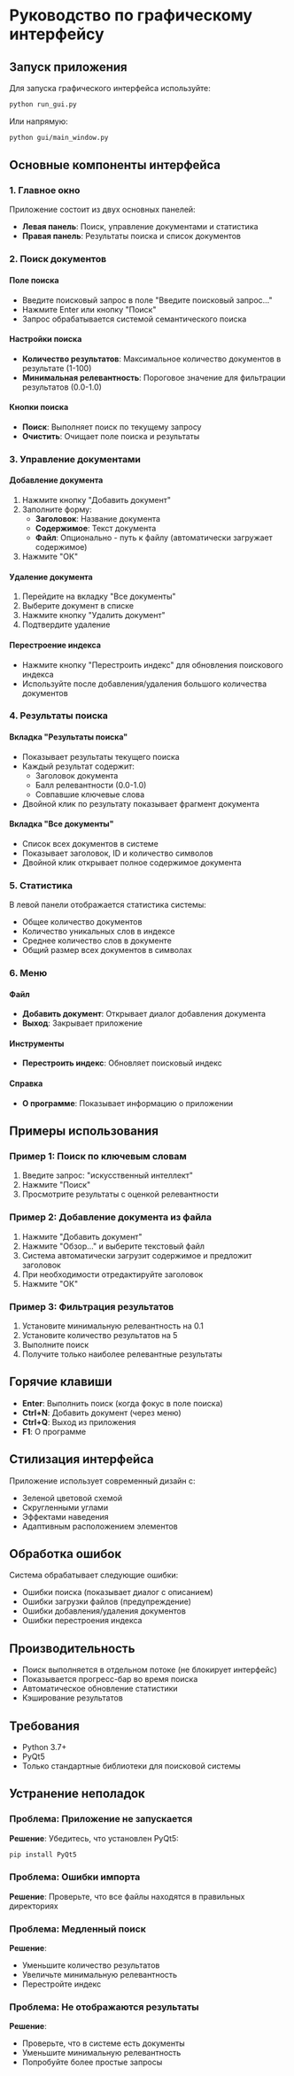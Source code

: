 # Руководство по графическому интерфейсу

## Запуск приложения

Для запуска графического интерфейса используйте:

```bash
python run_gui.py
```

Или напрямую:

```bash
python gui/main_window.py
```

## Основные компоненты интерфейса

### 1. Главное окно

Приложение состоит из двух основных панелей:

- **Левая панель**: Поиск, управление документами и статистика
- **Правая панель**: Результаты поиска и список документов

### 2. Поиск документов

#### Поле поиска
- Введите поисковый запрос в поле "Введите поисковый запрос..."
- Нажмите Enter или кнопку "Поиск"
- Запрос обрабатывается системой семантического поиска

#### Настройки поиска
- **Количество результатов**: Максимальное количество документов в результате (1-100)
- **Минимальная релевантность**: Пороговое значение для фильтрации результатов (0.0-1.0)

#### Кнопки поиска
- **Поиск**: Выполняет поиск по текущему запросу
- **Очистить**: Очищает поле поиска и результаты

### 3. Управление документами

#### Добавление документа
1. Нажмите кнопку "Добавить документ"
2. Заполните форму:
   - **Заголовок**: Название документа
   - **Содержимое**: Текст документа
   - **Файл**: Опционально - путь к файлу (автоматически загружает содержимое)
3. Нажмите "ОК"

#### Удаление документа
1. Перейдите на вкладку "Все документы"
2. Выберите документ в списке
3. Нажмите кнопку "Удалить документ"
4. Подтвердите удаление

#### Перестроение индекса
- Нажмите кнопку "Перестроить индекс" для обновления поискового индекса
- Используйте после добавления/удаления большого количества документов

### 4. Результаты поиска

#### Вкладка "Результаты поиска"
- Показывает результаты текущего поиска
- Каждый результат содержит:
  - Заголовок документа
  - Балл релевантности (0.0-1.0)
  - Совпавшие ключевые слова
- Двойной клик по результату показывает фрагмент документа

#### Вкладка "Все документы"
- Список всех документов в системе
- Показывает заголовок, ID и количество символов
- Двойной клик открывает полное содержимое документа

### 5. Статистика

В левой панели отображается статистика системы:
- Общее количество документов
- Количество уникальных слов в индексе
- Среднее количество слов в документе
- Общий размер всех документов в символах

### 6. Меню

#### Файл
- **Добавить документ**: Открывает диалог добавления документа
- **Выход**: Закрывает приложение

#### Инструменты
- **Перестроить индекс**: Обновляет поисковый индекс

#### Справка
- **О программе**: Показывает информацию о приложении

## Примеры использования

### Пример 1: Поиск по ключевым словам

1. Введите запрос: "искусственный интеллект"
2. Нажмите "Поиск"
3. Просмотрите результаты с оценкой релевантности

### Пример 2: Добавление документа из файла

1. Нажмите "Добавить документ"
2. Нажмите "Обзор..." и выберите текстовый файл
3. Система автоматически загрузит содержимое и предложит заголовок
4. При необходимости отредактируйте заголовок
5. Нажмите "ОК"

### Пример 3: Фильтрация результатов

1. Установите минимальную релевантность на 0.1
2. Установите количество результатов на 5
3. Выполните поиск
4. Получите только наиболее релевантные результаты

## Горячие клавиши

- **Enter**: Выполнить поиск (когда фокус в поле поиска)
- **Ctrl+N**: Добавить документ (через меню)
- **Ctrl+Q**: Выход из приложения
- **F1**: О программе

## Стилизация интерфейса

Приложение использует современный дизайн с:
- Зеленой цветовой схемой
- Скругленными углами
- Эффектами наведения
- Адаптивным расположением элементов

## Обработка ошибок

Система обрабатывает следующие ошибки:
- Ошибки поиска (показывает диалог с описанием)
- Ошибки загрузки файлов (предупреждение)
- Ошибки добавления/удаления документов
- Ошибки перестроения индекса

## Производительность

- Поиск выполняется в отдельном потоке (не блокирует интерфейс)
- Показывается прогресс-бар во время поиска
- Автоматическое обновление статистики
- Кэширование результатов

## Требования

- Python 3.7+
- PyQt5
- Только стандартные библиотеки для поисковой системы

## Устранение неполадок

### Проблема: Приложение не запускается
**Решение**: Убедитесь, что установлен PyQt5:
```bash
pip install PyQt5
```

### Проблема: Ошибки импорта
**Решение**: Проверьте, что все файлы находятся в правильных директориях

### Проблема: Медленный поиск
**Решение**: 
- Уменьшите количество результатов
- Увеличьте минимальную релевантность
- Перестройте индекс

### Проблема: Не отображаются результаты
**Решение**:
- Проверьте, что в системе есть документы
- Уменьшите минимальную релевантность
- Попробуйте более простые запросы

